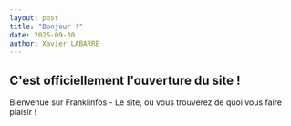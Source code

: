 ```yaml
---
layout: post
title: "Bonjour !"
date: 2025-09-30
author: Xavier LABARRE
---
```

C'est officiellement l'ouverture du site !
---
Bienvenue sur Franklinfos - Le site, où vous trouverez de quoi vous faire plaisir !
